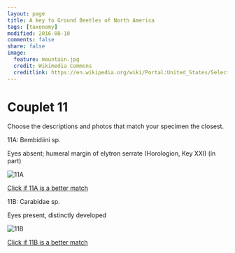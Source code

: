 ```yaml
---
layout: page
title: A key to Ground Beetles of North America
tags: [taxonomy]
modified: 2016-08-10
comments: false
share: false
image:
  feature: mountain.jpg
  credit: Wikimedia Commons
  creditlink: https://en.wikipedia.org/wiki/Portal:United_States/Selected_panorama#/media/File:Mount_Ellinor,_Mount_Washington_Panorama.jpg
---
```


# Couplet 11


Choose the descriptions and photos that match your specimen the closest. 

11A: Bembidiini sp. 

Eyes absent; humeral margin of elytron serrate (Horologion, Key XXI) (in part)

![11A](//klevan.github.io/images/keyfigs/Key1_11_11A.png)

[Click if 11A is a better match](https://en.wikipedia.org/wiki/Bembidiini)


11B: Carabidae sp. 

Eyes present, distinctly developed

![11B](//klevan.github.io/images/keyfigs/Key1_11_11B.png)

[Click if 11B is a better match](//klevan.github.io/dynamicTaxonomy/Key1_12)

